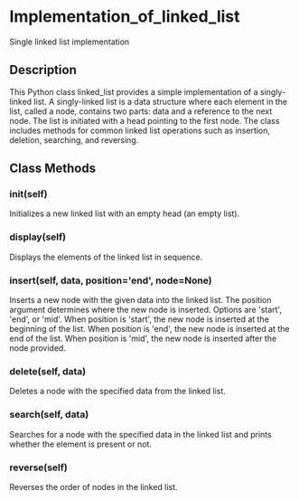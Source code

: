 # Implementation_of_linked_list
Single linked list implementation

## Description
This Python class linked_list provides a simple implementation of a singly-linked list. A singly-linked list is a data structure where each element in the list, called a node, contains two parts: data and a reference to the next node. The list is initiated with a head pointing to the first node. The class includes methods for common linked list operations such as insertion, deletion, searching, and reversing.

## Class Methods
### __init__(self)
  Initializes a new linked list with an empty head (an empty list).
### display(self)
  Displays the elements of the linked list in sequence.
### insert(self, data, position='end', node=None)
  Inserts a new node with the given data into the linked list.
  The position argument determines where the new node is inserted. Options are 'start', 'end', or 'mid'.
  When position is 'start', the new node is inserted at the beginning of the list.
  When position is 'end', the new node is inserted at the end of the list.
  When position is 'mid', the new node is inserted after the node provided.
### delete(self, data)
  Deletes a node with the specified data from the linked list.
### search(self, data)
  Searches for a node with the specified data in the linked list and prints whether the element is present or not.
### reverse(self)
  Reverses the order of nodes in the linked list.
